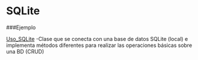 # SQLite

###Ejemplo

 [Uso_SQLite](Uso_SQLite.java)
-Clase que se conecta con una base de datos SQLite (local) e implementa métodos diferentes para realizar las operaciones básicas sobre una BD (CRUD)